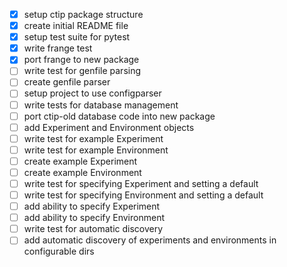 - [x] setup ctip package structure
- [x] create initial README file
- [x] setup test suite for pytest
- [x] write frange test
- [x] port frange to new package
- [ ] write test for genfile parsing
- [ ] create genfile parser
- [ ] setup project to use configparser
- [ ] write tests for database management
- [ ] port ctip-old database code into new package
- [ ] add Experiment and Environment objects
- [ ] write test for example Experiment
- [ ] write test for example Environment
- [ ] create example Experiment
- [ ] create example Environment
- [ ] write test for specifying Experiment and setting a default
- [ ] write test for specifying Environment and setting a default
- [ ] add ability to specify Experiment
- [ ] add ability to specify Environment
- [ ] write test for automatic discovery
- [ ] add automatic discovery of experiments and environments in configurable dirs
